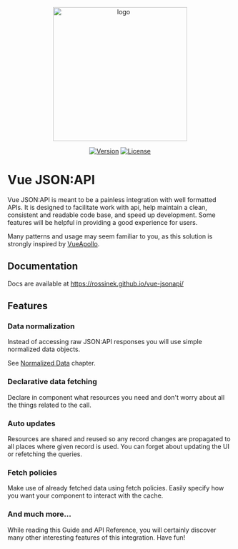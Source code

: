 <p align="center">
  <a href="https://rossinek.github.io/vue-jsonapi/" target="_blank">
    <img width="300" src="https://github.com/rossinek/vue-jsonapi/raw/master/docs/.vuepress/public/logo.png" alt="logo">
  </a>
</p>

<p align="center">
  <a href="https://www.npmjs.com/package/vue-jsonapi"><img src="https://img.shields.io/npm/v/vue-jsonapi.svg" alt="Version"></a>
  <a href="https://github.com/rossinek/vue-jsonapi/blob/master/LICENSE"><img src="https://img.shields.io/npm/l/vue-jsonapi.svg" alt="License"></a>
</p>


# Vue JSON:API

Vue JSON:API is meant to be a painless integration with well formatted APIs. It is designed to facilitate work with api, help maintain a clean, consistent and readable code base, and speed up development. Some features will be helpful in providing a good experience for users.

Many patterns and usage may seem familiar to you, as this solution is strongly inspired by [VueApollo](https://github.com/vuejs/vue-apollo).

## Documentation

Docs are available at https://rossinek.github.io/vue-jsonapi/

## Features

### Data normalization

Instead of accessing raw JSON:API responses you will use simple normalized data objects.

See [Normalized Data](https://rossinek.github.io/vue-jsonapi/guide/normalization.html) chapter.

### Declarative data fetching

Declare in component what resources you need and don't worry about all the things related to the call.

### Auto updates

Resources are shared and reused so any record changes are propagated to all places where given record is used. You can forget about updating the UI or refetching the queries.

### Fetch policies

Make use of already fetched data using fetch policies. Easily specify how you want your component to interact with the cache.

### And much more...

While reading this Guide and API Reference, you will certainly discover many other interesting features of this integration. Have fun!
